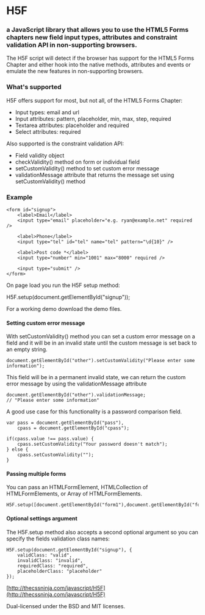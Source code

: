 H5F
===

### a JavaScript library that allows you to use the HTML5 Forms chapters new field input types, attributes and constraint validation API in non-supporting browsers.

The H5F script will detect if the browser has support for the HTML5 Forms Chapter and either hook into the native methods, attributes and events or emulate the new features in non-supporting browsers.

### What's supported

H5F offers support for most, but not all, of the HTML5 Forms Chapter:

* Input types: email and url
* Input attributes: pattern, placeholder, min, max, step, required
* Textarea attributes: placeholder and required
* Select attributes: required

Also supported is the constraint validation API:

* Field validity object
* checkValidity() method on form or individual field
* setCustomValidity() method to set custom error message
* validationMessage attribute that returns the message set using setCustomValidity() method

### Example

    <form id="signup">
        <label>Email</label>
        <input type="email" placeholder="e.g. ryan@example.net" required />
	
        <label>Phone</label> 
        <input type="tel" id="tel" name="tel" pattern="\d{10}" />
	
        <label>Post code *</label>
        <input type="number" min="1001" max="8000" required />
	
        <input type="submit" />
    </form>

On page load you run the H5F setup method:

H5F.setup(document.getElementById("signup"));

For a working demo download the demo files.

#### Setting custom error message

With setCustomValidity() method you can set a custom error message on a field and it will be in an invalid state until the custom message is set back to an empty string.

	document.getElementById("other").setCustomValidity("Please enter some information");

This field will be in a permanent invalid state, we can return the custom error message by using the validationMessage attribute

	document.getElementById("other").validationMessage;
	// "Please enter some information"
	
A good use case for this functionality is a password comparison field.

	var pass = document.getElementById("pass"),
		cpass = document.getElementById("cpass");
		
	if(cpass.value !== pass.value) {
		cpass.setCustomValidity("Your password doesn't match");
	} else {
		cpass.setCustomValidity("");
	}

#### Passing multiple forms

You can pass an HTMLFormElement, HTMLCollection of HTMLFormElements, or Array of HTMLFormElements.

    H5F.setup([document.getElementById("form1"),document.getElementById("form2"),document.getElementById("form3")]);

#### Optional settings argument

The H5F.setup method also accepts a second optional argument so you can specify the fields validation class names:

    H5F.setup(document.getElementById("signup"), {
        validClass: "valid",
        invalidClass: "invalid",
        requiredClass: "required",
		placeholderClass: "placeholder"
    });
	
[http://thecssninja.com/javascript/H5F](http://thecssninja.com/javascript/H5F)

Dual-licensed under the BSD and MIT licenses.